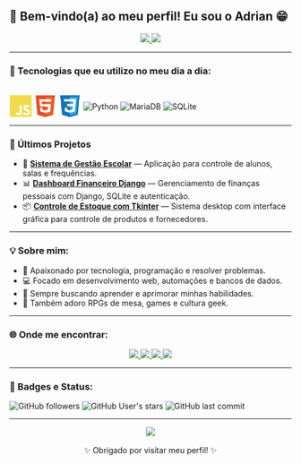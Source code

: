 ## 👋 Bem-vindo(a) ao meu perfil! Eu sou o Adrian 😁

<div align="center">
  <a href="https://github.com/Adrinho3677">
    <img height="180em" src="https://github-readme-stats.vercel.app/api?username=Adrinho3677&show_icons=true&theme=tokyonight&include_all_commits=true&count_private=true"/>
    <img height="180em" src="https://github-readme-stats.vercel.app/api/top-langs/?username=Adrinho3677&layout=compact&langs_count=6&theme=tokyonight"/>
  </a>
</div>

---

### 🚀 Tecnologias que eu utilizo no meu dia a dia:

<div style="display: inline_block"><br>
  <img align="center" alt="JavaScript" height="40" width="40" src="https://raw.githubusercontent.com/devicons/devicon/master/icons/javascript/javascript-plain.svg">
  <img align="center" alt="HTML" height="40" width="40" src="https://raw.githubusercontent.com/devicons/devicon/master/icons/html5/html5-original.svg">
  <img align="center" alt="CSS" height="40" width="40" src="https://raw.githubusercontent.com/devicons/devicon/master/icons/css3/css3-original.svg">
  <img align="center" alt="Python" height="40" width="40" src="https://cdn.jsdelivr.net/gh/devicons/devicon@latest/icons/python/python-original.svg">
  <img align="center" alt="MariaDB" height="40" width="40" src="https://cdn.jsdelivr.net/gh/devicons/devicon@latest/icons/mariadb/mariadb-original.svg">
  <img align="center" alt="SQLite" height="40" width="40" src="https://cdn.jsdelivr.net/gh/devicons/devicon@latest/icons/sqlite/sqlite-original-wordmark.svg">
</div>

---

### 📌 Últimos Projetos

- 🔧 [**Sistema de Gestão Escolar**](https://github.com/Adrinho3677/sistema-gestao-escolar) — Aplicação para controle de alunos, salas e frequências.
- 📊 [**Dashboard Financeiro Django**](https://github.com/Adrinho3677/dashboard-financeiro) — Gerenciamento de finanças pessoais com Django, SQLite e autenticação.
- 📦 [**Controle de Estoque com Tkinter**](https://github.com/Adrinho3677/controle-estoque-tkinter) — Sistema desktop com interface gráfica para controle de produtos e fornecedores.

---

### 💡 Sobre mim:

- 🎯 Apaixonado por tecnologia, programação e resolver problemas.
- 💻 Focado em desenvolvimento web, automações e bancos de dados.
- 🚀 Sempre buscando aprender e aprimorar minhas habilidades.
- 🎲 Também adoro RPGs de mesa, games e cultura geek.

---

### 🌐 Onde me encontrar:

<div align="center">
  <a href="https://www.linkedin.com/in/adrianpereira" target="_blank">
    <img src="https://img.shields.io/badge/-LinkedIn-%230077B5?style=for-the-badge&logo=linkedin&logoColor=white" target="_blank">
  </a>
  <a href="mailto:adrian@example.com">
    <img src="https://img.shields.io/badge/-Email-%23333?style=for-the-badge&logo=gmail&logoColor=white" target="_blank">
  </a>
  <a href="https://www.instagram.com/seu_usuario/" target="_blank">
    <img src="https://img.shields.io/badge/-Instagram-%23E4405F?style=for-the-badge&logo=instagram&logoColor=white" target="_blank">
  </a>
  <a href="https://discord.com/users/seu_id" target="_blank">
    <img src="https://img.shields.io/badge/-Discord-%235865F2?style=for-the-badge&logo=discord&logoColor=white" target="_blank">
  </a>
</div>

---

### 🚀 Badges e Status:

![GitHub followers](https://img.shields.io/github/followers/Adrinho3677?style=social)
![GitHub User's stars](https://img.shields.io/github/stars/Adrinho3677?style=social)
![GitHub last commit](https://img.shields.io/github/last-commit/Adrinho3677/Adrinho3677)

---

<div align="center">
  <img src="https://media.giphy.com/media/L1R1tvI9svkIWwpVYr/giphy.gif" width="400"/>
  <p>✨ Obrigado por visitar meu perfil! ✨</p>
</div>

